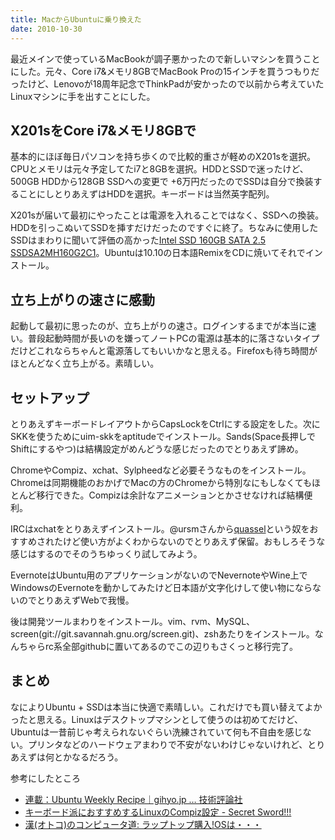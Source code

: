```yaml
---
title: MacからUbuntuに乗り換えた
date: 2010-10-30
---
```

最近メインで使っているMacBookが調子悪かったので新しいマシンを買うことにした。元々、Core i7&メモリ8GBでMacBook Proの15インチを買うつもりだったけど、Lenovoが18周年記念でThinkPadが安かったので以前から考えていたLinuxマシンに手を出すことにした。

<h2>X201sをCore i7&メモリ8GBで</h2>
基本的にほぼ毎日パソコンを持ち歩くので比較的重さが軽めのX201sを選択。CPUとメモリは元々予定してたi7と8GBを選択。HDDとSSDで迷ったけど、500GB HDDから128GB SSDへの変更で +6万円だったのでSSDは自分で換装することにしとりあえずはHDDを選択。キーボードは当然英字配列。

X201sが届いて最初にやったことは電源を入れることではなく、SSDへの換装。HDDを引っこぬいてSSDを挿すだけだったのですぐに終了。ちなみに使用したSSDはまわりに聞いて評価の高かった<a href='http://amzn.to/byjKi8'>Intel SSD 160GB SATA 2.5 SSDSA2MH160G2C1</a>。Ubuntuは10.10の日本語RemixをCDに焼いてそれでインストール。

<h2>立ち上がりの速さに感動</h2>
起動して最初に思ったのが、立ち上がりの速さ。ログインするまでが本当に速い。普段起動時間が長いのを嫌ってノートPCの電源は基本的に落さないタイプだけどこれならちゃんと電源落してもいいかなと思える。Firefoxも待ち時間がほとんどなく立ち上がる。素晴しい。

<h2>セットアップ</h2>
とりあえずキーボードレイアウトからCapsLockをCtrlにする設定をした。次にSKKを使うためにuim-skkをaptitudeでインストール。Sands(Space長押しでShiftにするやつ)は結構設定がめんどうな感じだったのでとりあえず諦め。

ChromeやCompiz、xchat、Sylpheedなど必要そうなものをインストール。Chromeは同期機能のおかげでMacの方のChromeから特別なにもしなくてもほとんど移行できた。Compizは余計なアニメーションとかさせなければ結構便利。

IRCはxchatをとりあえずインストール。@ursmさんから<a href='http://quassel-irc.org/'>quassel</a>という奴をおすすめされたけど使い方がよくわからないのでとりあえず保留。おもしろそうな感じはするのでそのうちゆっくり試してみよう。

EvernoteはUbuntu用のアプリケーションがないのでNevernoteやWine上でWindowsのEvernoteを動かしてみたけど日本語が文字化けして使い物にならないのでとりあえずWebで我慢。

後は開発ツールまわりをインストール。vim、rvm、MySQL、screen(git://git.savannah.gnu.org/screen.git)、zshあたりをインストール。なんちゃらrc系全部githubに置いてあるのでこの辺りもさくっと移行完了。

<h2>まとめ</h2>
なによりUbuntu + SSDは本当に快適で素晴しい。これだけでも買い替えてよかったと思える。Linuxはデスクトップマシンとして使うのは初めてだけど、Ubuntuは一昔前じゃ考えられないぐらい洗練されていて何も不自由を感じない。プリンタなどのハードウェアまわりで不安がないわけじゃないけれど、とりあえずは何とかなるだろう。

参考にしたところ
<ul>
<li><a href='http://gihyo.jp/admin/serial/01/ubuntu-recipe'>連載：Ubuntu Weekly Recipe｜gihyo.jp … 技術評論社</a></li>
<li><a href='http://d.hatena.ne.jp/voidy21/20091127/1259345628'>キーボード派におすすめするLinuxのCompiz設定 - Secret Sword!!!</a></li>
<li><a href='http://nippondanji.blogspot.com/2010/08/blog-post.html'>漢(オトコ)のコンピュータ道: ラップトップ購入!OSは・・・</a></li>